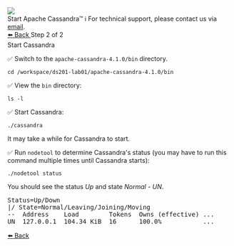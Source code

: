 <!-- TOP -->
<div class="top">
  <img class="scenario-academy-logo" src="https://datastax-academy.github.io/katapod-shared-assets/images/ds-academy-2023.svg" />
  <div class="scenario-title-section">
    <span class="scenario-title">Start Apache Cassandra™</span>
    <span class="scenario-subtitle">ℹ️ For technical support, please contact us via <a href="mailto:academy@datastax.com">email</a>.</span>
  </div>
</div>

<!-- NAVIGATION -->
<div id="navigation-bottom" class="navigation-bottom">
 <a href='command:katapod.loadPage?[{"step":"step1"}]'
   class="btn btn-dark navigation-bottom-left">⬅️ Back
 </a>
<span class="step-count"> Step 2 of 2</span>
</div>

<!-- CONTENT -->

<div class="step-title">Start Cassandra</div>




✅ Switch to the `apache-cassandra-4.1.0/bin` directory.
```
cd /workspace/ds201-lab01/apache-cassandra-4.1.0/bin
```

✅ View the `bin` directory:
```
ls -l
```

✅ Start Cassandra:
```
./cassandra
```

It may take a while for Cassandra to start. 

✅ Run `nodetool` to determine Cassandra's status (you may have to run this command multiple times until Cassandra starts):
```
./nodetool status
```

You should see the status *Up* and state *Normal* - *UN*.

<pre>
Status=Up/Down
|/ State=Normal/Leaving/Joining/Moving
--  Address    Load        Tokens  Owns (effective) ...
UN  127.0.0.1  104.34 KiB  16      100.0%           ...
</pre>

<!-- NAVIGATION -->
<div id="navigation-bottom" class="navigation-bottom">
 <a href='command:katapod.loadPage?[{"step":"step1"}]'
   class="btn btn-dark navigation-bottom-left">⬅️ Back
 </a>
</div>